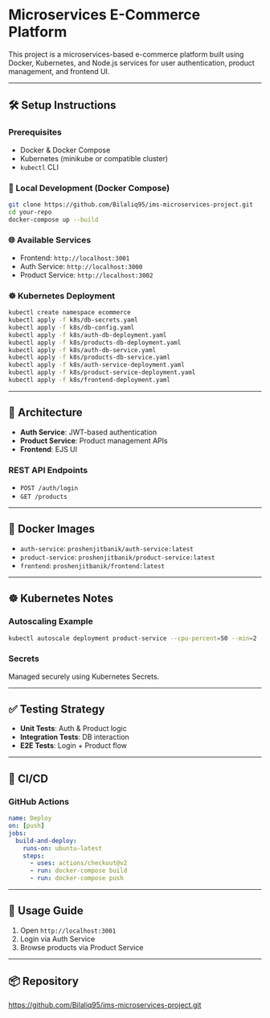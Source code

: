 # Microservices E-Commerce Platform

This project is a microservices-based e-commerce platform built using Docker, Kubernetes, and Node.js services for user authentication, product management, and frontend UI.

---

## 🛠️ Setup Instructions

### Prerequisites

- Docker & Docker Compose
- Kubernetes (minikube or compatible cluster)
- `kubectl` CLI

### 🚀 Local Development (Docker Compose)

```bash
git clone https://github.com/Bilaliq95/ims-microservices-project.git
cd your-repo
docker-compose up --build
```

### 🌐 Available Services

- Frontend: `http://localhost:3001`
- Auth Service: `http://localhost:3000`
- Product Service: `http://localhost:3002`

### ☸️ Kubernetes Deployment

```bash
kubectl create namespace ecommerce
kubectl apply -f k8s/db-secrets.yaml
kubectl apply -f k8s/db-config.yaml
kubectl apply -f k8s/auth-db-deployment.yaml
kubectl apply -f k8s/products-db-deployment.yaml
kubectl apply -f k8s/auth-db-service.yaml
kubectl apply -f k8s/products-db-service.yaml
kubectl apply -f k8s/auth-service-deployment.yaml
kubectl apply -f k8s/product-service-deployment.yaml
kubectl apply -f k8s/frontend-deployment.yaml
```

---

## 🧱 Architecture

- **Auth Service**: JWT-based authentication
- **Product Service**: Product management APIs
- **Frontend**: EJS UI

### REST API Endpoints

- `POST /auth/login`
- `GET /products`

---

## 🐳 Docker Images

- `auth-service`: `proshenjitbanik/auth-service:latest`
- `product-service`: `proshenjitbanik/product-service:latest`
- `frontend`: `proshenjitbanik/frontend:latest`

---

## ☸ Kubernetes Notes

### Autoscaling Example

```bash
kubectl autoscale deployment product-service --cpu-percent=50 --min=2 --max=5
```

### Secrets

Managed securely using Kubernetes Secrets.

---

## ✅ Testing Strategy

- **Unit Tests**: Auth & Product logic
- **Integration Tests**: DB interaction
- **E2E Tests**: Login + Product flow

---

## 🔁 CI/CD

### GitHub Actions

```yaml
name: Deploy
on: [push]
jobs:
  build-and-deploy:
    runs-on: ubuntu-latest
    steps:
      - uses: actions/checkout@v2
      - run: docker-compose build
      - run: docker-compose push
```

---

## 🚀 Usage Guide

1. Open `http://localhost:3001`
2. Login via Auth Service
3. Browse products via Product Service

---

## 📦 Repository

https://github.com/Bilaliq95/ims-microservices-project.git
